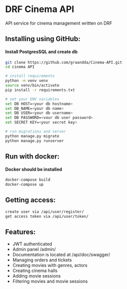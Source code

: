 # DRF Cinema API

API service for cinema management written on DRF

## Installing using GitHub:

#### Install PostgresSQL and create db

```bash
git clone https://github.com/graandda/Cinema-API.git
cd cinema API
```
```bash
# install requirements
python -m venv venv
source venv/bin/activate
pip install -r requirements.txt
```
```bash
# set your ENV variables
set DB HOST=<your db hostname>
set DB_NAME=<your db name>
set DB USER=<your db username>
set DB PASSWORD=<vour db user password>
set SECRET KEY=<your secret key>
```
```bash
# run migrations and server
python manage.py migrate
python manage.py runserver
```
## Run with docker:
#### Docker should be installed
```bash
docker-compose build
docker-compose up
```
## Getting access:
```bash
create user via /api/user/register/
get access token via /api/user/token/
```

## Features:
 * JWT authenticated
 * Admin panel /admin/
 * Documentation is located at /api/doc/swagger/
 * Managing orders and tickets
 * Creating movies with genres, actors
 * Creating cinema halls
 * Adding movie sessions
 * Filtering movies and movie sessions
